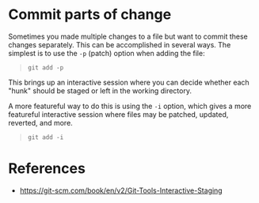 # Commit parts of change

Sometimes you made multiple changes to a file but want to commit these changes separately. This can be accomplished in several ways. The simplest is to use the `-p` (patch) option when adding the file:

> `git add -p`

This brings up an interactive session where you can decide whether each "hunk" should be staged or left in the working directory.

A more featureful way to do this is using the `-i` option, which gives a more featureful interactive session where files may be patched, updated, reverted, and more.

> `git add -i`

# References
- https://git-scm.com/book/en/v2/Git-Tools-Interactive-Staging
